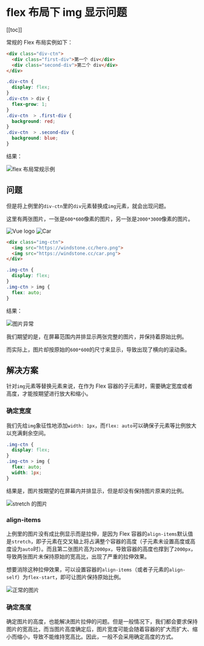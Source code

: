 # flex 布局下 img 显示问题

[[toc]]

常规的 Flex 布局实例如下：

```html
<div class="div-ctn">
  <div class="first-div">第一个 div</div>
  <div class="second-div">第二个 div</div>
</div>
```

```css
.div-ctn {
  display: flex;
}
.div-ctn > div {
  flex-grow: 1;
}
.div-ctn  > .first-div {
  background: red;
}
.div-ctn  > .second-div {
  background: blue;
}
```

结果：

![flex 布局常规示例](./img/flex-div.png)

## 问题

但是将上例里的`div-ctn`里的`div`元素替换成`img`元素，就会出现问题。

这里有两张图片，一张是`600*600`像素的图片，另一张是`2000*3000`像素的图片。

![Vue logo](./img/vue-logo.png)
![Car](./img/car.jpeg)

```html
<div class="img-ctn">
  <img src="https://windstone.cc/hero.png">
  <img src="https://windstone.cc/car.png">
</div>
```

```css
.img-ctn {
  display: flex;
}
.img-ctn > img {
  flex: auto;
}
```

结果：

![图片异常](./img/flex-img-unexpected.png)

我们期望的是，在屏幕范围内并排显示两张完整的图片，并保持着原始比例。

而实际上，图片却按原始的`600*600`的尺寸来显示，导致出现了横向的滚动条。

## 解决方案

针对`img`元素等替换元素来说，在作为 Flex 容器的子元素时，需要确定宽度或者高度，才能按期望进行放大和缩小。

### 确定宽度

我们先给`img`象征性地添加`width: 1px`，而`flex: auto`可以确保子元素等比例放大以充满剩余空间。

```css
.img-ctn {
  display: flex;
}
.img-ctn > img {
  flex: auto;
  width: 1px;
}
```

结果是，图片按期望的在屏幕内并排显示，但是却没有保持图片原来的比例。

![stretch 的图片](./img/flex-img-stretch.png)

### align-items

上例里的图片没有成比例显示而是拉伸，是因为 Flex 容器的`align-items`默认值是`stretch`，即子元素在交叉轴上将占满整个容器的高度（子元素未设置高度或高度设为`auto`时）。而且第二张图片高为`2000px`，导致容器的高度也撑到了`2000px`，导致两张图片未保持原始的宽高比，出现了严重的拉伸效果。

想要消除这种拉伸效果，可以设置容器的`align-items`（或者子元素的`align-self`）为`flex-start`，即可让图片保持原始比例。

![正常的图片](./img/flex-img-normal.png)

### 确定高度

确定图片的高度，也能解决图片拉伸的问题。但是一般情况下，我们都会要求保持图片的宽高比，而当图片高度确定后，图片宽度可能会随着容器的扩大而扩大、缩小而缩小，导致不能维持宽高比。因此，一般不会采用确定高度的方式。
